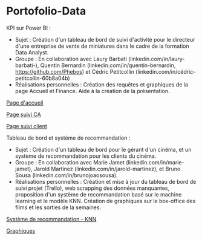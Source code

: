 # Portofolio-Data

KPI sur Power BI : 
   - Sujet : Création d'un tableau de bord de suivi d'activité pour le directeur d'une entreprise de vente de miniatures dans le cadre de la formation Data Analyst.
   - Groupe : En collaboration avec Laury Barbati (linkedin.com/in/laury-barbati-), Quentin Bernardin (linkedin.com/in/quentin-bernardin, https://github.com/Phebos) et Cédric Petitcollin (linkedin.com/in/cédric-petitcollin-60b8a04b)
   - Réalisations personnelles : Création des requêtes et graphiques de la page Accueil et Finance. Aide à la création de la présentation.

[Page d'accueil](https://github.com/Pimpmydata/Portofolio-Data/blob/main/projet1/Page%20Accueil.png)

[Page suivi CA](https://github.com/Pimpmydata/Portofolio-Data/blob/main/projet1/Page%20Finance%202.png)

[Page suivi client](https://github.com/Pimpmydata/Portofolio-Data/blob/main/projet1/Page%20Finance%202.png)

Tableau de bord et système de recommandation :

   - Sujet : Création d'un tableau de bord pour le gérant d'un cinéma, et un système de recommandation pour les clients du cinéma.
   - Groupe : En collaboration avec Marie Jamet (linkedin.com/in/marie-jamet), Jarold Martinez (linkedin.com/in/jarold-martinez), et Bruno Sousa (linkedin.com/in/brunojoaosousa).
   - Réalisations personnelles : Création et mise à jour du tableau de bord de suivi projet (Trello), web scrapping des données manquantes,
                                 proposition d'un système de recommandation basé sur le machine learning et le modèle KNN. Création de
                                 graphiques sur le box-office des films et les sorties de la semaines.
     
[Système de recommandation - KNN](https://github.com/Pimpmydata/Portofolio-Data/blob/main/projet2/ML_Projet_2_BGA.ipynb)

[Graphiques](https://github.com/Pimpmydata/Portofolio-Data/blob/main/projet2/Data_Viz_Projet2.ipynb)
